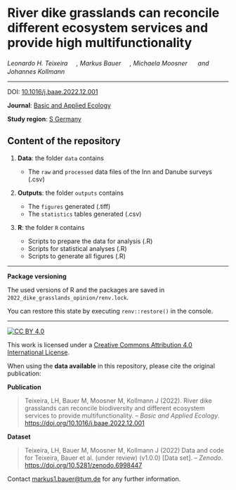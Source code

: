 # River dike grasslands can reconcile different ecosystem services and provide high multifunctionality

_Leonardo H. Teixeira <a href="https://orcid.org/0000-0001-7443-087X"><img src="https://info.orcid.org/wp-content/uploads/2019/11/orcid_16x16.png" width="16" height = "16"></a>, Markus Bauer <a href="https://orcid.org/0000-0001-5372-4174"><img src="https://info.orcid.org/wp-content/uploads/2019/11/orcid_16x16.png" width="16" height = "16"></a>, Michaela Moosner <a href="https://orcid.org/0000-0002-7340-9363"><img src="https://info.orcid.org/wp-content/uploads/2019/11/orcid_16x16.png" width="16" height = "16"></a> and Johannes Kollmann <a href="https://orcid.org/0000-0002-4990-3636"><img src="https://info.orcid.org/wp-content/uploads/2019/11/orcid_16x16.png" width="16" height = "16"></a>_  

***

DOI: [10.1016/j.baae.2022.12.001](https://doi.org/10.1016/j.baae.2022.12.001)

**Journal**: [Basic and Applied Ecology](https://www.sciencedirect.com/journal/basic-and-applied-ecology)

**Study region**: [S Germany](https://www.openstreetmap.org/#map=9/48.1844/12.5958)

## Content of the repository

1. __Data__: the folder `data` contains  
    * The `raw` and `processed` data files of the Inn and Danube surveys (.csv)
    
2. __Outputs__: the folder `outputs` contains  
    * The `figures` generated (.tiff)
    * The `statistics` tables generated (.csv)
    
3. __R__: the folder `R` contains
    * Scripts to prepare the data for analysis (.R)
    * Scripts for statistical analyses (.R)
    * Scripts to generate all figures (.R)

***

__Package versioning__

The used versions of R and the packages are saved in `2022_dike_grasslands_opinion/renv.lock`.

You can restore this state by executing `renv::restore()` in the console.

***

[![CC BY 4.0][cc-by-shield]][cc-by]

This work is licensed under a
[Creative Commons Attribution 4.0 International License][cc-by].

[cc-by]: http://creativecommons.org/licenses/by/4.0/
[cc-by-shield]: https://img.shields.io/badge/License-CC%20BY%204.0-lightgrey.svg

When using the __data available__ in this repository, please cite the original publication:

**Publication**

> Teixeira, LH, Bauer M, Moosner M, Kollmann J (2022). River dike grasslands can reconcile biodiversity and different ecosystem services to provide multifunctionality. &ndash;
 *Basic and Applied Ecology*. https://doi.org/10.1016/j.baae.2022.12.001

**Dataset**

> Teixeira, LH, Bauer M, Moosner M, Kollmann J (2022) Data and code for Teixeira, Bauer et al. (under review) (v1.0.0) [Data set]. – *Zenodo*. https://doi.org/10.5281/zenodo.6998447

Contact markus1.bauer@tum.de for any further information.
